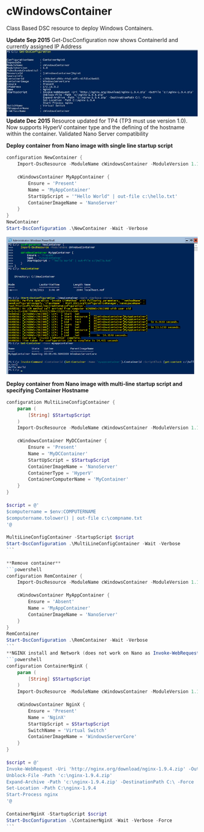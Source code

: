 cWindowsContainer
=================

Class Based DSC resource to deploy Windows Containers.

**Update Sep 2015**
Get-DscConfiguration now shows ContainerId and currently assigned IP Address
![Config](https://github.com/bgelens/cWindowsContainer/blob/master/GetDSCConfigIPandID.jpg)
**Update Dec 2015**
Resource updated for TP4 (TP3 must use version 1.0).
Now supports HyperV container type and the defining of the hostname within the container.
Validated Nano Server compatibility

**Deploy container from Nano image with single line startup script**
```powershell
configuration NewContainer {
    Import-DscResource -ModuleName cWindowsContainer -ModuleVersion 1.1

    cWindowsContainer MyAppContainer {
        Ensure = 'Present'
        Name = 'MyAppContainer'
        StartUpScript = '"Hello World" | out-file c:\hello.txt'
        ContainerImageName = 'NanoServer'
    }
}
NewContainer
Start-DscConfiguration .\NewContainer -Wait -Verbose
```
![Config](https://github.com/bgelens/cWindowsContainer/blob/master/newcontainerconfig.jpg)

**Deploy container from Nano image with multi-line startup script and specifying Container Hostname**
````powershell
configuration MultiLineConfigContainer {
    param (
        [String] $StartupScript
    )
    Import-DscResource -ModuleName cWindowsContainer -ModuleVersion 1.1

    cWindowsContainer MyDCContainer {
        Ensure = 'Present'
        Name = 'MyDCContainer'
        StartUpScript = $StartupScript
        ContainerImageName = 'NanoServer'
        ContainerType = 'HyperV'
        ContainerComputerName = 'MyContainer'
    }
}

$script = @'
$computername = $env:COMPUTERNAME
$computername.tolower() | out-file c:\compname.txt
'@

MultiLineConfigContainer -StartupScript $script
Start-DscConfiguration .\MultiLineConfigContainer -Wait -Verbose
```

**Remove container**
```powershell
configuration RemContainer {
    Import-DscResource -ModuleName cWindowsContainer -ModuleVersion 1.1

    cWindowsContainer MyAppContainer {
        Ensure = 'Absent'
        Name = 'MyAppContainer'
        ContainerImageName = 'NanoServer'
    }
}
RemContainer
Start-DscConfiguration .\RemContainer -Wait -Verbose
```
**NGINX install and Network (does not work on Nano as Invoke-WebRequest is not available)**
```powershell
configuration ContainerNginX {
    param (
        [String] $StartupScript
    )
    Import-DscResource -ModuleName cWindowsContainer -ModuleVersion 1.1

    cWindowsContainer NginX {
        Ensure = 'Present'
        Name = 'NginX'
        StartUpScript = $StartupScript
        SwitchName = 'Virtual Switch'
        ContainerImageName = 'WindowsServerCore'
    }
}

$script = @'
Invoke-WebRequest -Uri 'http://nginx.org/download/nginx-1.9.4.zip' -OutFile 'c:\nginx-1.9.4.zip'
Unblock-File -Path 'c:\nginx-1.9.4.zip'
Expand-Archive -Path 'c:\nginx-1.9.4.zip' -DestinationPath C:\ -Force
Set-Location -Path C:\nginx-1.9.4
Start-Process nginx
'@

ContainerNginX -StartupScript $script
Start-DscConfiguration .\ContainerNginX -Wait -Verbose -Force
```